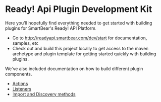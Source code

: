 Ready! Api Plugin Development Kit
==================================

Here you'll hopefully find everything needed to get started with building plugins for SmartBear's Ready! API Platform.

* Go to http://readyapi.smartbear.com/dev/start for documentation, samples, etc
* Check out and build this project locally to get access to the maven archetype and plugin template for getting started
  quickly with building plugins.


We've also included documentation on how to build different plugin components.
* [Actions](actions-basic.md)
* [Listeners](listeners.md)
* [Import and Discovery methods](import-and-discovery.md)
